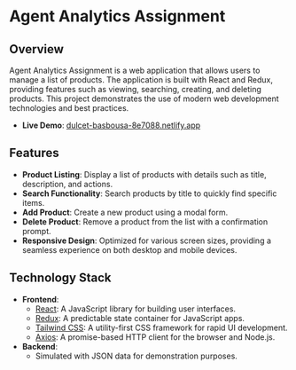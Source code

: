 # Agent Analytics Assignment

## Overview

Agent Analytics Assignment is a web application that allows users to manage a list of products. The application is built with React and Redux, providing features such as viewing, searching, creating, and deleting products. This project demonstrates the use of modern web development technologies and best practices.

- **Live Demo**: [dulcet-basbousa-8e7088.netlify.app](https://dulcet-basbousa-8e7088.netlify.app/)

## Features

- **Product Listing**: Display a list of products with details such as title, description, and actions.
- **Search Functionality**: Search products by title to quickly find specific items.
- **Add Product**: Create a new product using a modal form.
- **Delete Product**: Remove a product from the list with a confirmation prompt.
- **Responsive Design**: Optimized for various screen sizes, providing a seamless experience on both desktop and mobile devices.

## Technology Stack

- **Frontend**:
  - [React](https://reactjs.org/): A JavaScript library for building user interfaces.
  - [Redux](https://redux.js.org/): A predictable state container for JavaScript apps.
  - [Tailwind CSS](https://tailwindcss.com/): A utility-first CSS framework for rapid UI development.
  - [Axios](https://axios-http.com/): A promise-based HTTP client for the browser and Node.js.
- **Backend**:
  - Simulated with JSON data for demonstration purposes.
